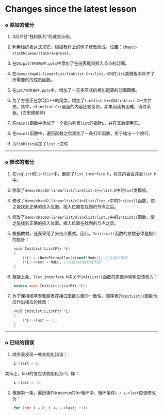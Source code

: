 # Changes since the latest lesson


### **o 添加的部分**

1. 3月17日”栈和队列“的课堂示例。

2. 利用栈的表达式求职。根据教材上的例子修改而成。位置：`chap03-stackNqueue/stack/expreval`。

3. 在`DS/ppt/链表操作.pptx`中添加了在链表尾部插入节点的动画。

4. 在`demo/chap02-linearlist/linklist-C++/list.h`中的`list`类模板中补齐了所需要的的成员函数。

5. 在`ppt/链表操作.pptx`中，增加了一元多项式的相加运算的动画图解。  

6. 为了方便正在学习C++的同学，增加了`linklist-C++`和`dlinklist-C++`文件夹。其中，`dlinklist-C++`里面的内容比较复杂。如果阅读有困难，请联系我。(白忠建老师)
   
7. 在`main()`函数中添加了一个指向列表`list`的指针`L`，并在其后使用它。

8. 在`main()`函数中，遍历函数之后添加了一条打印函数，用于输出一个换行。

9.  为`linklist`添加了`list.c`文件

-----

### **o 修改的部分**

1. 在`seqlist`和`linklist`中，删除了`list_interface.h`，将其内容合并到`list.h`中。
   
2. 修改了`demo/chap02-linearlist/linklist-C++/list.h`中的`list`类模板。

3. 修改了`demo/chap02-linearlist/clinklist/list.c`中的`InsList()`函数，使之能找到正确的插入位置。插入位置在找到的节点之后。

4. 修改了`demo/chap02-linearlist/dlinklist/list.c`中的`InsList()`函数，使之能找到正确的插入位置。插入位置在找到的节点之后。
5. 根据教材，链表采用了头结点模式。因此，`InitList()`函数的参数必须是指针的指针：

```c
    void InitList(LListPtr *L)
    {
        (*L) = (NodePtr)malloc(sizeof(Node)); //生成头结点
        (*L)->next = NULL; //头结点的指针域为空
    }
```

6. 根据上条，`list_interface.h`中关于`InitList()`函数的原型声明也应该改为：

```C
    extern void InitList(LListPtr *L);
```

7. 为了保持顺序表和链表在接口函数方面的一致性，顺序表的`InitList()`函数也应作出相应的修改：

```C
    void InitList(LListPtr *L)
    {
        (*L)->last = -1;
    }
```

-----



### **o 已知的错误**

1. 顺序表发现一处初始化错误：

```C
    L->last = 0;
```

   实际上，last的值应该初始化为-1，即：

```C
    L->last = -1;
```

2. 根据第一条，遍历操作traverse的for循环中，循环条件`i < L->last`应该修改为：

```C
    for (int i = 0; i <= L->last; ++i)
```
